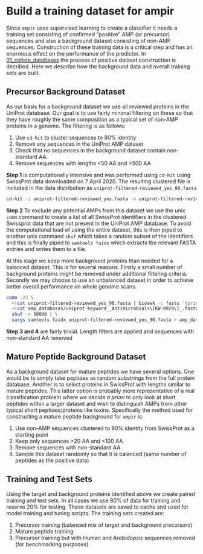 Build a training dataset for ampir
================

Since `ampir` uses supervised learning to create a classifier it needs a
training set consisting of confirmed “positive” AMP (or precursor)
sequences and also a background dataset consisting of non-AMP sequences.
Construction of these training data is a critical step and has an
enormous effect on the performance of the predictor. In
[01\_collate\_databases](01_collate_databases.md) the process of
positive dataset construction is decribed. Here we describe how the
background data and overall training sets are built.

## Precursor Background Dataset

As our basis for a background dataset we use all reviewed proteins in
the UniProt database. Our goal is to use fairly minimal filtering on
these so that they have roughly the same composition as a typical set of
non-AMP proteins in a genome. The filtering is as follows:

1.  Use `cd-hit` to cluster sequences to 90% identity
2.  Remove any sequences in the UniProt AMP dataset
3.  Check that no sequences in the background dataset contain
    non-standard AA.
4.  Remove sequences with lengths \<50 AA and \>500 AA

**Step 1** is computationally intensive and was performed using `cd-hit`
using SwissProt data downloaded on 7 April 2020. The resulting clustered
file is included in the data distribution as
`uniprot-filtered-reviewed_yes_90.fasta`

``` bash
cd-hit -i uniprot-filtered-reviewed_yes.fasta -o uniprot-filtered-reviewed_yes_90.fasta -c 0.90 -g 1 -T 32 -M 300000
```

**Step 2** To exclude any potential AMPs from this dataset we use the
unix `comm` command to create a list of all SwissProt identifiers in the
clustered Swissprot data that are not present in the UniProt AMP
database. To avoid the computational load of using the entire dataset,
this is then piped to another unix command `shuf` which takes a random
subset of the identifiers and this is finally piped to `samtools faidx`
which extracts the relevant FASTA entries and writes them to a file.

At this stage we keep more background proteins than needed for a
balanced dataset. This is for several reasons. Firstly a small number of
background proteins might be removed under additional filtering
criteria. Secondly we may choose to use an unbalanced dataset in order
to achieve better overall performance on whole genome scans.

``` bash
comm -23 \
  <(cat uniprot-filtered-reviewed_yes_90.fasta | bioawk -c fastx '{print $name}' | sort) \
  <(cat amp_databases/uniprot-keyword__Antimicrobial+\[KW-0929\]_.fasta | bioawk -c fastx '{print $name}' | sort) | \
  shuf -n 50000 | \
  xargs samtools faidx uniprot-filtered-reviewed_yes_90.fasta > amp_databases/ampir_negative90.fasta
```

**Step 3 and 4** are fairly trivial. Length filters are applied and
sequences with non-standard AA removed

## Mature Peptide Background Dataset

As a background dataset for mature peptides we have several options. One
would be to simply take peptides as random substrings from the full
protein database. Another is to select proteins in SwissProt with
lengths similar to mature peptides. This latter option is probably more
representative of a real classification problem where we decide *a
priori* to only look at short peptides within a larger dataset and wish
to distinguish AMPs from other typical short peptides/proteins like
toxins. Specifically the method used for constructing a mature peptide
background for `ampir` is:

1.  Use non-AMP sequences clustered to 90% identity from SwissProt as a
    starting point
2.  Keep only sequences \>20 AA and \<100 AA
3.  Remove sequences with non-standard AA
4.  Sample this dataset randomly so that it is balanced (same number of
    peptides as the positive data)

## Training and Test Sets

Using the target and background proteins identified above we create
paired training and test sets. In all cases we use 80% of data for
training and reserve 20% for testing. These datasets are saved to cache
and used for model training and tuning scripts. The training sets
created are:

1.  Precursor training (balanced mix of target and background
    precursors)
2.  Mature peptide training
3.  Precursor training but with Human and *Arabidopsis* sequences
    removed (for benchmarking purposes)
